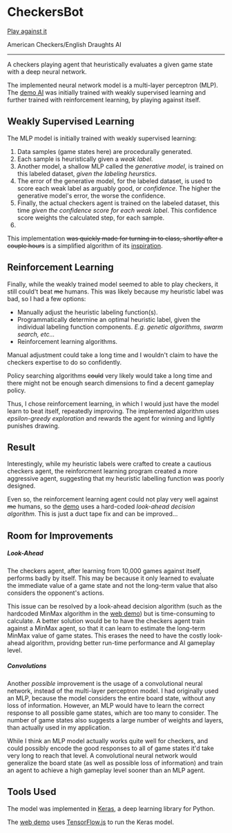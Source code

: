 # CheckersBot
[Play against it](https://havorax.github.io/CheckersBot/)

American Checkers/English Draughts AI

---

A checkers playing agent that heuristically evaluates a given game state with a deep neural network.

The implemented neural network model is a multi-layer perceptron (MLP). The [demo AI](https://havorax.github.io/CheckersBot/) was initially trained with weakly supervised learning and further trained with reinforcement learning, by playing against itself.

## Weakly Supervised Learning

The MLP model is initially trained with weakly supervised learning:
<ol>
  <li>Data samples (game states here) are procedurally generated.</li>
  <li>Each sample is heuristically given a <i>weak label</i>. </li>
  <li>Another model, a shallow MLP called the <i>generative model</i>, is trained on this labeled dataset, <i>given the labeling heurstics</i>. </li>
  <li>The error of the generative model, for the labeled dataset, is used to score each weak label as arguably good, or <i>confidence</i>. The higher the generative model's error, the worse the confidence.</li>
  <li>Finally, the actual checkers agent is trained on the labeled dataset, this time <i>given the confidence score for each weak label</i>. This confidence score weights the calculated step, for each sample.<li>
</ol>

This implementation ~~was quickly made for turning in to class, shortly after a couple hours~~ is a simplified algorithm of its [inspiration](https://arxiv.org/abs/1605.07723).

## Reinforcement Learning

Finally, while the weakly trained model seemed to able to play checkers, it still could't beat ~~me~~ humans. This was likely because my heuristic label was bad, so I had a few options:
<ul>
  <li>Manually adjust the heuristic labeling function(s).</li>
  <li>Programmatically determine an optimal heuristic label, given the individual labeling function components. <i>E.g. genetic algorithms, swarm search, etc...</i></li>
  <li>Reinforcement learning algorithms.</li>
</ul>

Manual adjustment could take a long time and I wouldn't claim to have the checkers expertise to do so confidently.

Policy searching algorithms ~~could~~ very likely would take a long time and there might not be enough search dimensions to find a decent gameplay policy.

Thus, I chose reinforcement learning, in which I would just have the model learn to beat itself, repeatedly improving. The implemented algorithm uses *epsilon-greedy exploration* and rewards the agent for winning and lightly punishes drawing.

## Result

Interestingly, while my heuristic labels were crafted to create a cautious checkers agent, the reinforcment learning program created a more aggressive agent, suggesting that my heuristic labelling function was poorly designed.

Even so, the reinforcement learning agent could not play very well against ~~me~~ humans, so the [demo](https://havorax.github.io/CheckersBot/) uses a hard-coded *look-ahead decision algorithm*. This is just a duct tape fix and can be improved...

## Room for Improvements

##### Look-Ahead
The checkers agent, after learning from 10,000 games against itself, performs badly by itself. This may be because it only learned to evaluate the immediate value of a game state and not the long-term value that also considers the opponent's actions.

This issue can be resolved by a look-ahead decision algorithm (such as the hardcoded MinMax algorithm in the [web demo](https://havorax.github.io/CheckersBot/)) but is time-consuming to calculate. A better solution would be to have the checkers agent train against a MinMax agent, so that it can learn to estimate the long-term MinMax value of game states. This erases the need to have the costly look-ahead algorithm, providng better run-time performance and AI gameplay level.

##### Convolutions
Another *possible* improvement is the usage of a convolutional neural network, instead of the multi-layer perceptron model. I had originally used an MLP, because the model considers the entire board state, without any loss of information. However, an MLP would have to learn the correct response to all possible game states, which are too many to consider. The number of game states also suggests a large number of weights and layers, than actually used in my application.

While I think an MLP model actually works quite well for checkers, and could possibly encode the good responses to all of game states it'd take very long to reach that level. A convolutional neural network would generalize the board state (as well as possible loss of information) and train an agent to achieve a high gameplay level sooner than an MLP agent. 

## Tools Used

The model was implemented in [Keras](https://keras.io/), a deep learning library for Python.

The [web demo](https://havorax.github.io/CheckersBot/) uses [TensorFlow.js](https://js.tensorflow.org/) to run the Keras model.
